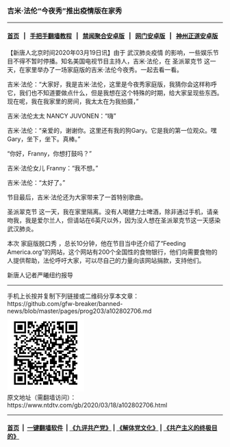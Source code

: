 ### 吉米·法伦“今夜秀”推出疫情版在家秀
------------------------

#### [首页](https://github.com/gfw-breaker/banned-news/blob/master/README.md) &nbsp;&nbsp;|&nbsp;&nbsp; [手把手翻墙教程](https://github.com/gfw-breaker/guides/wiki) &nbsp;&nbsp;|&nbsp;&nbsp; [禁闻聚合安卓版](https://github.com/gfw-breaker/bn-android) &nbsp;&nbsp;|&nbsp;&nbsp; [网门安卓版](https://github.com/oGate2/oGate) &nbsp;&nbsp;|&nbsp;&nbsp; [神州正道安卓版](https://github.com/SzzdOgate/update) 



<div><div class="post_content" itemprop="articleBody">
 <p>
  【新唐人北京时间2020年03月19日讯】由于
  <ok href="https://www.ntdtv.com/gb/442749.htm">
   武汉肺炎疫情
  </ok>
  的影响，一些娱乐节目不得不暂时停播。知名美国电视节目主持人，吉米·法伦，在
  <ok href="https://www.ntdtv.com/gb/圣派翠克节.htm">
   圣派翠克节
  </ok>
  这一天，在家里举办了一场家庭版的吉米·法伦今夜秀。一起去看一看。
 </p>
 <p>
  吉米·法伦：“大家好，我是吉米·法伦，这里是今夜秀家庭版，我猜你会这样称呼它，我们也不知道要做点什么，但是我想在这个特殊的时期，给大家呈现些东西。现在呢，我在我家里的房间，我太太在为我拍摄，”
 </p>
 <p>
  吉米·法伦太太 NANCY JUVONEN：“嗨”
 </p>
 <p>
  吉米·法伦：“亲爱的，谢谢你。这里还有我的狗Gary。它是我的第一位观众。嘿Gary，坐下，坐下。真棒。”
 </p>
 <p>
  “你好，Franny，你想打鼓吗？”
 </p>
 <p>
  吉米·法伦女儿 Franny：“我不想。”
 </p>
 <p>
  吉米·法伦：“太好了。”
 </p>
 <p>
  节目最后，吉米·法伦还为大家带来了一首特别歌曲。
 </p>
 <p>
  <ok href="https://www.ntdtv.com/gb/圣派翠克节.htm">
   圣派翠克节
  </ok>
  这一天，我在家里隔离。没有人喝健力士啤酒，除非通过手机，请亲吻我，我是爱尔兰人，但请站在6英尺以外，因为没人想在圣派翠克节这一天感染武汉肺炎。
 </p>
 <p>
  本次
  <ok href="https://www.ntdtv.com/gb/家庭版脱口秀.htm">
   家庭版脱口秀
  </ok>
  ，总长10分钟，他在节目当中还介绍了“Feeding America.org”的网站，这个网站有200个全国性的食物银行，他们向需要食物的人提供帮助，法伦呼吁大家，可以尽自己的力量向该网站捐款，支持他们。
 </p>
 <p>
  新唐人记者严曦纽约报导
 </p>
 <div class="single_ad">
 </div>
</div>
</div>
<hr/>
手机上长按并复制下列链接或二维码分享本文章：<br/>
https://github.com/gfw-breaker/banned-news/blob/master/pages/prog203/a102802706.md <br/>
<a href='https://github.com/gfw-breaker/banned-news/blob/master/pages/prog203/a102802706.md'><img src='https://github.com/gfw-breaker/banned-news/blob/master/pages/prog203/a102802706.md.png'/></a> <br/>
原文地址（需翻墙访问）：https://www.ntdtv.com/gb/2020/03/18/a102802706.html


------------------------
#### [首页](https://github.com/gfw-breaker/banned-news/blob/master/README.md) &nbsp;|&nbsp; [一键翻墙软件](https://github.com/gfw-breaker/nogfw/blob/master/README.md) &nbsp;| [《九评共产党》](https://github.com/gfw-breaker/9ping.md/blob/master/README.md#九评之一评共产党是什么) | [《解体党文化》](https://github.com/gfw-breaker/jtdwh.md/blob/master/README.md) | [《共产主义的终极目的》](https://github.com/gfw-breaker/gczydzjmd.md/blob/master/README.md)


<img src='http://gfw-breaker.win/banned-news/pages/prog203/a102802706.md' width='0px' height='0px'/>